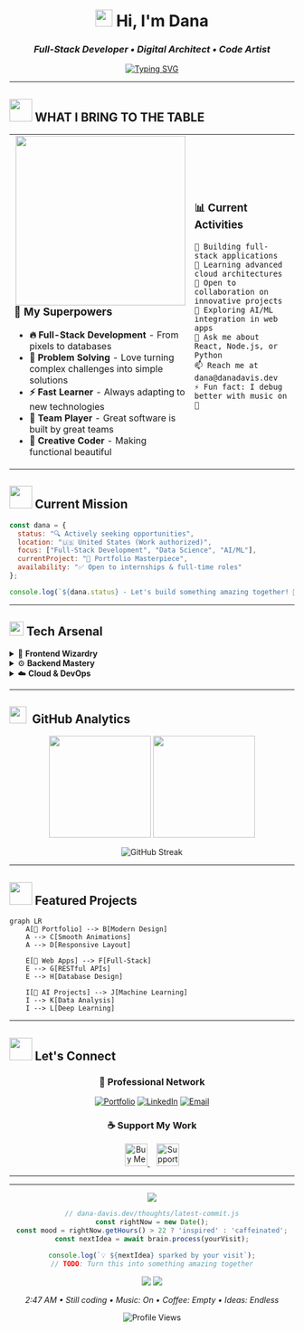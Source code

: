 <div align="center">

# <img src="https://raw.githubusercontent.com/MartinHeinz/MartinHeinz/master/wave.gif" width="30px" height="30px" /> Hi, I'm Dana

### *Full-Stack Developer • Digital Architect • Code Artist*

</div>

<div align="center">
  
[![Typing SVG](https://readme-typing-svg.herokuapp.com?font=JetBrains+Mono&weight=600&size=24&duration=3000&pause=1000&color=00D9FF&center=true&vCenter=true&multiline=true&width=600&height=100&lines=Node.js+%26+Next.js+Enthusiast;Building+Tomorrow's+Web+Today;Always+Learning%2C+Always+Growing)](https://git.io/typing-svg)

</div>

---
## <img src="https://media.giphy.com/media/LnQjpWaON8nhr21vNW/giphy.gif" width="40"> **WHAT I BRING TO THE TABLE**

<table>
<tr>
<td width="50%">

<img src="https://media.giphy.com/media/SWoSkN6DxTszqIKEqv/giphy.gif" width="300" align="right"/>

### 🎯 **My Superpowers**

- **🔥 Full-Stack Development** - From pixels to databases
- **🧠 Problem Solving** - Love turning complex challenges into simple solutions  
- **⚡ Fast Learner** - Always adapting to new technologies
- **🤝 Team Player** - Great software is built by great teams
- **🎨 Creative Coder** - Making functional beautiful

</td>
<td width="50%">

### 📊 **Current Activities**

```text
🔭 Building full-stack applications
🌱 Learning advanced cloud architectures  
👯 Open to collaboration on innovative projects
🤔 Exploring AI/ML integration in web apps
💬 Ask me about React, Node.js, or Python
📫 Reach me at dana@danadavis.dev
⚡ Fun fact: I debug better with music on 🎵
```

</td>
</tr>
</table>

## <img src="https://media.giphy.com/media/26tn33aiTi1jkl6H6/giphy.gif" width="40">  **Current Mission**

```javascript
const dana = {
  status: "🔍 Actively seeking opportunities",
  location: "🇺🇸 United States (Work authorized)",
  focus: ["Full-Stack Development", "Data Science", "AI/ML"],
  currentProject: "🎨 Portfolio Masterpiece",
  availability: "✅ Open to internships & full-time roles"
};

console.log(`${dana.status} - Let's build something amazing together! 🚀`);
```

---

## <img src="https://media2.giphy.com/media/QssGEmpkyEOhBCb7e1/giphy.gif?cid=ecf05e47a0n3gi1bfqntqmob8g9aid1oyj2wr3ds3mg700bl&rid=giphy.gif" width="25"> **Tech Arsenal**

<details>
<summary>🎨 <strong>Frontend Wizardry</strong></summary>
<br>

| Category | Technologies |
|----------|-------------|
| **Languages** | ![HTML5](https://img.shields.io/badge/HTML5-E34F26?style=flat-square&logo=html5&logoColor=white) ![CSS3](https://img.shields.io/badge/CSS3-1572B6?style=flat-square&logo=css3&logoColor=white) ![JavaScript](https://img.shields.io/badge/JavaScript-F7DF1E?style=flat-square&logo=javascript&logoColor=black) ![TypeScript](https://img.shields.io/badge/TypeScript-3178C6?style=flat-square&logo=typescript&logoColor=white) |
| **Frameworks** | ![React](https://img.shields.io/badge/React-61DAFB?style=flat-square&logo=react&logoColor=black) ![Next.js](https://img.shields.io/badge/Next.js-000000?style=flat-square&logo=nextdotjs&logoColor=white) ![Redux](https://img.shields.io/badge/Redux-764ABC?style=flat-square&logo=redux&logoColor=white) |
| **Styling** | ![Tailwind CSS](https://img.shields.io/badge/Tailwind_CSS-38B2AC?style=flat-square&logo=tailwind-css&logoColor=white) |

</details>

<details>
<summary>⚙️ <strong>Backend Mastery</strong></summary>
<br>

| Category | Technologies |
|----------|-------------|
| **Runtime** | ![Node.js](https://img.shields.io/badge/Node.js-339933?style=flat-square&logo=nodedotjs&logoColor=white) ![Python](https://img.shields.io/badge/Python-3776AB?style=flat-square&logo=python&logoColor=white) |
| **Databases** | ![PostgreSQL](https://img.shields.io/badge/PostgreSQL-336791?style=flat-square&logo=postgresql&logoColor=white) ![MongoDB](https://img.shields.io/badge/MongoDB-47A248?style=flat-square&logo=mongodb&logoColor=white) ![MySQL](https://img.shields.io/badge/MySQL-4479A1?style=flat-square&logo=mysql&logoColor=white) ![Redis](https://img.shields.io/badge/Redis-DC382D?style=flat-square&logo=redis&logoColor=white) |
| **APIs** | ![GraphQL](https://img.shields.io/badge/GraphQL-E10098?style=flat-square&logo=graphql&logoColor=white) ![Prisma](https://img.shields.io/badge/Prisma-2D3748?style=flat-square&logo=prisma&logoColor=white) |

</details>

<details>
<summary>☁️ <strong>Cloud & DevOps</strong></summary>
<br>

| Category | Technologies |
|----------|-------------|
| **Cloud** | ![AWS](https://img.shields.io/badge/Amazon_AWS-232F3E?style=flat-square&logo=amazonaws&logoColor=white) ![Google Cloud](https://img.shields.io/badge/Google_Cloud-4285F4?style=flat-square&logo=google-cloud&logoColor=white) ![Vercel](https://img.shields.io/badge/Vercel-000000?style=flat-square&logo=vercel&logoColor=white) ![Supabase](https://img.shields.io/badge/Supabase-3ECF8E?style=flat-square&logo=supabase&logoColor=white) |
| **Tools** | ![Docker](https://img.shields.io/badge/Docker-2496ED?style=flat-square&logo=docker&logoColor=white) ![Gradle](https://img.shields.io/badge/Gradle-02303A?style=flat-square&logo=gradle&logoColor=white) |
| **IDE** | ![VSCode](https://img.shields.io/badge/VS_Code-007ACC?style=flat-square&logo=visual-studio-code&logoColor=white) ![GitHub](https://img.shields.io/badge/GitHub-181717?style=flat-square&logo=github&logoColor=white) |

</details>

---

## <img src="https://media.giphy.com/media/iY8CRBdQXODJSCERIr/giphy.gif" width="30px">&nbsp; **GitHub Analytics**

<div align="center">
  <img height="180em" src="https://github-readme-stats.vercel.app/api?username=xi-Rick&show_icons=true&theme=tokyonight&include_all_commits=true&count_private=true&hide_border=true&bg_color=0d1117&icon_color=00d9ff&text_color=c9d1d9&title_color=00d9ff"/>
  <img height="180em" src="https://github-readme-stats.vercel.app/api/top-langs/?username=xi-Rick&layout=compact&langs_count=8&theme=tokyonight&hide_border=true&bg_color=0d1117&text_color=c9d1d9&title_color=00d9ff"/>
</div>

<div align="center">
  
![GitHub Streak](https://github-readme-streak-stats.herokuapp.com/?user=xi-Rick&theme=tokyonight&hide_border=true&background=0d1117&stroke=00d9ff&ring=00d9ff&fire=ff6b6b&currStreakLabel=00d9ff)

</div>

---

## <img src="https://media.giphy.com/media/26tn33aiTi1jkl6H6/giphy.gif" width="40">  **Featured Projects**

```mermaid
graph LR
    A[🎨 Portfolio] --> B[Modern Design]
    A --> C[Smooth Animations]
    A --> D[Responsive Layout]
    
    E[🚀 Web Apps] --> F[Full-Stack]
    E --> G[RESTful APIs]
    E --> H[Database Design]
    
    I[🤖 AI Projects] --> J[Machine Learning]
    I --> K[Data Analysis]
    I --> L[Deep Learning]
```

---

## <img src="https://media.giphy.com/media/LnQjpWaON8nhr21vNW/giphy.gif" width="40"> **Let's Connect**

<div align="center">

### 💼 **Professional Network**
[![Portfolio](https://img.shields.io/badge/Portfolio-FF5722?style=for-the-badge&logo=google-chrome&logoColor=white)](https://danadavis.dev)
[![LinkedIn](https://img.shields.io/badge/LinkedIn-0077B5?style=for-the-badge&logo=linkedin&logoColor=white)](https://www.linkedin.com/in/dana-davis-a5b102254/)
[![Email](https://img.shields.io/badge/Email-D14836?style=for-the-badge&logo=gmail&logoColor=white)](mailto:dana@danadavis.dev)

### ☕ **Support My Work**
<a href="https://www.buymeacoffee.com/danadavis" target="_blank">
  <img src="https://img.shields.io/badge/Buy_Me_A_Coffee-FFDD00?style=for-the-badge&logo=buy-me-a-coffee&logoColor=black" alt="Buy Me A Coffee" height="40">
</a>
&nbsp;&nbsp;
<a href="https://www.patreon.com/danadavisdev" target="_blank">
  <img src="https://img.shields.io/badge/Patreon-F96854?style=for-the-badge&logo=patreon&logoColor=white" alt="Support on Patreon" height="40">
</a>

</div>

---
---

<div align="center">

<!-- The workspace never sleeps -->
<img src="https://readme-typing-svg.herokuapp.com?font=JetBrains+Mono&weight=300&size=14&duration=2000&pause=8000&color=666666&center=true&vCenter=true&width=800&lines=dana%40localhost%3A~%2Fprojects%24+git+status;On+branch+main;Your+branch+is+ahead+of+'origin%2Fmain'+by+3+commits;nothing+to+commit%2C+working+tree+clean;dana%40localhost%3A~%2Fprojects%24+npm+run+tomorrow"/>

```javascript
// dana-davis.dev/thoughts/latest-commit.js
const rightNow = new Date();
const mood = rightNow.getHours() > 22 ? 'inspired' : 'caffeinated';
const nextIdea = await brain.process(yourVisit);

console.log(`💡 ${nextIdea} sparked by your visit`);
// TODO: Turn this into something amazing together
```

<img src="https://readme-typing-svg.herokuapp.com?font=JetBrains+Mono&weight=600&size=18&duration=3000&pause=1000&color=00D9FF&center=true&vCenter=true&width=600&lines=const+future+%3D+us+%2B+code%3B;// Press+⭐+to+continue..."/>

<img src="https://capsule-render.vercel.app/api?type=slice&color=gradient&customColorList=0,2,6,11,20&height=40&section=footer"/>

*2:47 AM • Still coding • Music: On • Coffee: Empty • Ideas: Endless*

![Profile Views](https://komarev.com/ghpvc/?username=xi-Rick&color=00d9ff&style=flat-square&label=Late+Night+Visitors)

</div>
